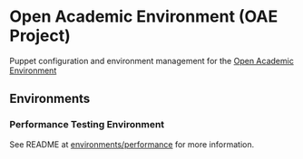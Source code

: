 # Open Academic Environment (OAE Project)

Puppet configuration and environment management for the [Open Academic Environment](http://www.oaeproject.org/)

## Environments

### Performance Testing Environment

See README at [environments/performance](https://github.com/oaeproject/puppet-hilary/tree/master/environments/performance) for more information.

